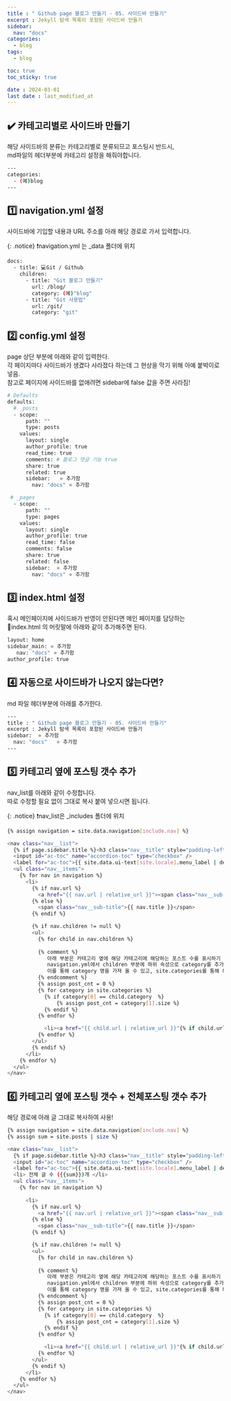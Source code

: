 ```yaml
---
title : " Github page 블로그 만들기 - 05. 사이드바 만들기"
excerpt : Jekyll 탐색 목록이 포함된 사이드바 만들기
sidebar:
  nav: "docs"
categories:
  - blog
tags:
  - blog

toc: true
toc_sticky: true

date : 2024-03-01
last date : last_modified_at
---
```


## ✔️ 카테고리별로 사이드바 만들기
해당 사이드바의 분류는 카테고리별로 분류되므고 포스팅시 반드시,<br>
md파일의 헤더부분에 카테고리 설정을 해줘야합니다.
```bash
---
categories:
  - (예)blog
---
```
## 1️⃣ navigation.yml 설정
사이드바에 기입할 내용과 URL 주소를 아래 해당 경로로 가서 입력합니다.

{: .notice}
❗navigation.yml 는 _data 폴더에 위치 

```bash
docs:
  - title: 💻Git / Github
    children:
      - title: "Git 블로그 만들기"
        url: /blog/
        category: (예)"blog"
      - title: "Git 사용법"
        url: /git/
        category: "git"
```

## 2️⃣ config.yml 설정
page 상단 부분에 아래와 같이 입력한다. <br>
각 페이지마다 사이드바가 생겼다 사라졌다 하는데 그 현상을 막기 위해 아예 붙박이로 넣음. <br>
참고로 페이지에 사이드바를 없애려면 sidebar에 false 값을 주면 사라짐! <br>

```bash
# Defaults
defaults:
  # _posts
  - scope:
      path: ""
      type: posts
    values:
      layout: single
      author_profile: true
      read_time: true
      comments: # 블로그 댓글 기능 true
      share: true
      related: true
      sidebar:   ⭐ 추가함
        nav: "docs" ⭐ 추가함

 # _pages
  - scope:
      path: ""
      type: pages
    values:
      layout: single
      author_profile: true
      read_time: false
      comments: false
      share: true
      related: false
      sidebar:  ⭐ 추가함
        nav: "docs" ⭐ 추가함
```

## 3️⃣ index.html 설정
혹시 메인페이지에 사이드바가 반영이 안된다면 메인 페이지를 담당하는<br> 
📜index.html 의 머릿말에 아래와 같이 추가해주면 된다.
```bash
layout: home
sidebar_main: ⭐ 추가함
   nav: "docs" ⭐ 추가함
author_profile: true
```

## 4️⃣ 자동으로 사이드바가 나오지 않는다면?
md 파일 헤더부분에 아래를 추가한다.
```bash
---
title : " Github page 블로그 만들기 - 05. 사이드바 만들기"
excerpt : Jekyll 탐색 목록이 포함된 사이드바 만들기
sidebar:  ⭐ 추가함
  nav: "docs"   ⭐ 추가함
---
```

## 5️⃣ 카테고리 옆에 포스팅 갯수 추가
nav_list를 아래와 같이 수정합니다. <br>
따로 수정할 필요 없이 그대로 복사 붙여 넣으시면 됩니다.

{: .notice}
❗nav_list은 _includes 폴더에 위치

```bash
{% assign navigation = site.data.navigation[include.nav] %}

<nav class="nav__list">
  {% if page.sidebar.title %}<h3 class="nav__title" style="padding-left: 0;">{{ page.sidebar.title }}</h3>{% endif %}
  <input id="ac-toc" name="accordion-toc" type="checkbox" />
  <label for="ac-toc">{{ site.data.ui-text[site.locale].menu_label | default: "Toggle Menu" }}</label>
  <ul class="nav__items">
    {% for nav in navigation %}
      <li>
        {% if nav.url %}
          <a href="{{ nav.url | relative_url }}"><span class="nav__sub-title">{{ nav.title }}</span></a>
        {% else %}
          <span class="nav__sub-title">{{ nav.title }}</span>
        {% endif %}

        {% if nav.children != null %}
        <ul>
          {% for child in nav.children %}
          
          {% comment %}
             아래 부분은 카테고리 옆에 해당 카테고리에 해당하는 포스트 수를 표시하기 위해 수정되었습니다.
             navigation.yml에서 children 부분에 하위 속성으로 category를 추가합니다.
             이를 통해 category 명을 가져 올 수 있고, site.categories를 통해 해당 카테고리의 포스트 갯수를 가져올 수 있습니다.
          {% endcomment %}
          {% assign post_cnt = 0 %}
          {% for category in site.categories %}
            {% if category[0] == child.category  %}
                {% assign post_cnt = category[1].size %}
            {% endif %}
          {% endfor %}

            <li><a href="{{ child.url | relative_url }}"{% if child.url == page.url %} class="active"{% endif %}>{{ child.title }}({{ post_cnt }})</a></li>
          {% endfor %}
        </ul>
        {% endif %}
      </li>
    {% endfor %}
  </ul>
</nav>
```

## 6️⃣ 카테고리 옆에 포스팅 갯수 + 전체포스팅 갯수 추가
해당 경로에 아래 글 그대로 복사하여 사용!
```bash
{% assign navigation = site.data.navigation[include.nav] %}
{% assign sum = site.posts | size %}

<nav class="nav__list">
  {% if page.sidebar.title %}<h3 class="nav__title" style="padding-left: 0;">{{ page.sidebar.title }}</h3>{% endif %}
  <input id="ac-toc" name="accordion-toc" type="checkbox" />
  <label for="ac-toc">{{ site.data.ui-text[site.locale].menu_label | default: "Toggle Menu" }}</label>
  <li> 전체 글 수 ({{sum}})개 </li>
  <ul class="nav__items">
    {% for nav in navigation %}
      
      <li>
        {% if nav.url %}
          <a href="{{ nav.url | relative_url }}"><span class="nav__sub-title">{{ nav.title }}</span></a>
        {% else %}
          <span class="nav__sub-title">{{ nav.title }}</span>
        {% endif %}

        {% if nav.children != null %}
        <ul>
          {% for child in nav.children %}
          
          {% comment %}
             아래 부분은 카테고리 옆에 해당 카테고리에 해당하는 포스트 수를 표시하기 위해 수정되었습니다.
             navigation.yml에서 children 부분에 하위 속성으로 category를 추가합니다.
             이를 통해 category 명을 가져 올 수 있고, site.categories를 통해 해당 카테고리의 포스트 갯수를 가져올 수 있습니다.
          {% endcomment %}
          {% assign post_cnt = 0 %}
          {% for category in site.categories %}
            {% if category[0] == child.category  %}
                {% assign post_cnt = category[1].size %}
            {% endif %}
          {% endfor %}

            <li><a href="{{ child.url | relative_url }}"{% if child.url == page.url %} class="active"{% endif %}>{{ child.title }}({{ post_cnt }})</a></li>
          {% endfor %}
        </ul>
        {% endif %}
      </li>
    {% endfor %}
  </ul>
</nav>
```